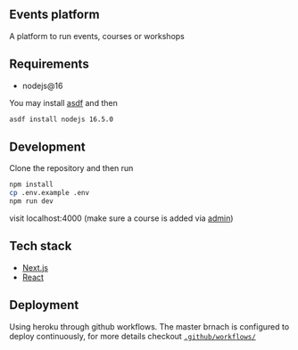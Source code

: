 ## Events platform

A platform to run events, courses or workshops

## Requirements

- nodejs@16

You may install [asdf](https://asdf-vm.com/guide/getting-started.html) and then

```sh
asdf install nodejs 16.5.0
```

## Development

Clone the repository and then run

```sh
npm install
cp .env.example .env
npm run dev
```

visit localhost:4000 (make sure a course is added via [admin](https://github.com/compassionprojects/events-admin))

## Tech stack

- [Next.js](http://nextjs.org/)
- [React](https://reactjs.org/)

## Deployment

Using heroku through github workflows. The master brnach is configured to deploy continuously, for more details checkout [`.github/workflows/`](/.github/workflows)

